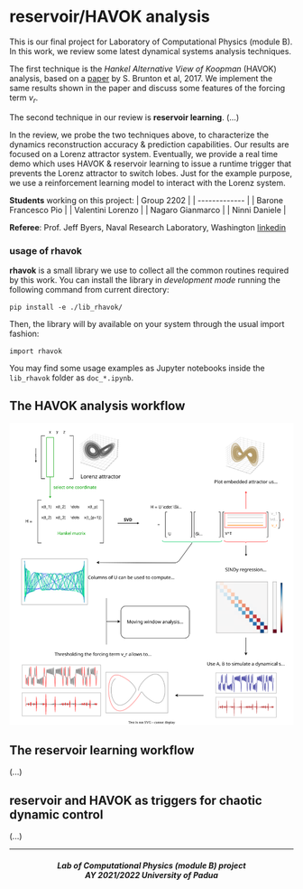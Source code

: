 # reservoir/HAVOK analysis


This is our final project for Laboratory of Computational Physics (module B). In this work, we review some latest dynamical systems analysis techniques.

The first technique is the *Hankel Alternative View of Koopman* (HAVOK) analysis, based on a [paper](https://www.nature.com/articles/s41467-017-00030-8) by S. Brunton et al, 2017. We implement the same results shown in the paper and discuss some features of the forcing term $v_r$.

The second technique in our review is **reservoir learning**. (...)

In the review, we probe the two techniques above, to characterize the dynamics reconstruction accuracy & prediction capabilities. Our results are focused on a Lorenz attractor system. Eventually, we provide a real time demo which uses HAVOK & reservoir learning to issue a runtime trigger that prevents the Lorenz attractor to switch lobes. Just for the example purpose, we use a reinforcement learning model to interact with the Lorenz system.


**Students** working on this project:
| Group 2202  |
| ------------- |
| Barone Francesco Pio |
| Valentini Lorenzo |
| Nagaro Gianmarco | 
| Ninni Daniele |

**Referee**: Prof. Jeff Byers, Naval Research Laboratory, Washington [linkedin](https://www.linkedin.com/in/jeff-byers-8458969/)

### usage of rhavok

**rhavok** is a small library we use to collect all the common routines required by this work. You can install the library in *development mode* running the following command from current directory:
```
pip install -e ./lib_rhavok/
```
Then, the library will by available on your system through the usual import fashion:
```
import rhavok
```
You may find some usage examples as Jupyter notebooks inside the `lib_rhavok` folder as `doc_*.ipynb`.

## The HAVOK analysis workflow

![workflow_image](./img/workflow_havok.svg)

## The reservoir learning workflow

(...)

## reservoir and HAVOK as triggers for chaotic dynamic control

(...)

***

<h5 align="center">Lab of Computational Physics (module B) project<br>AY 2021/2022 University of Padua</h5>

<p align="center">
  <img src="https://user-images.githubusercontent.com/62724611/166108149-7629a341-bbca-4a3e-8195-67f469a0cc08.png" alt="" height="70"/>
  &emsp;
  <img src="https://user-images.githubusercontent.com/62724611/166108076-98afe0b7-802c-4970-a2d5-bbb997da759c.png" alt="" height="70"/>
</p>
